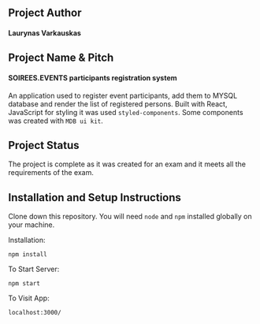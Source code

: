 ## Project Author

#### Laurynas Varkauskas

## Project Name & Pitch

#### SOIREES.EVENTS participants registration system

An application used to register event participants, add them to MYSQL database and render the list of registered persons. Built with React, JavaScript for styling it was used `styled-components`. Some components was created with `MDB ui kit`.

## Project Status

The project is complete as it was created for an exam and it meets all the requirements of the exam.

## Installation and Setup Instructions

Clone down this repository. You will need `node` and `npm` installed globally on your machine.

Installation:

`npm install`

To Start Server:

`npm start`

To Visit App:

`localhost:3000/`
